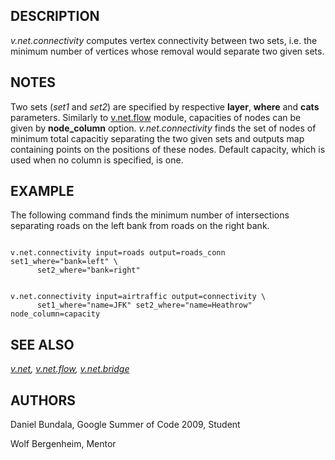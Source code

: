 
## DESCRIPTION

*v.net.connectivity* computes vertex connectivity between two sets,
i.e. the minimum number of vertices whose removal would separate two
given sets.

## NOTES

Two sets (*set1* and *set2*) are specified by respective
**layer**, **where** and **cats** parameters. Similarly to
[v.net.flow](v.net.flow.html) module, capacities of nodes can
be given by **node\_column** option. *v.net.connectivity* finds the
set of nodes of minimum total capacitiy separating the two given sets and
outputs map containing points on the positions of these nodes. Default
capacity, which is used when no column is specified, is one.

## EXAMPLE

The following command finds the minimum number of intersections separating
roads on the left bank from roads on the right bank.

```

v.net.connectivity input=roads output=roads_conn set1_where="bank=left" \
      set2_where="bank=right"

```

```

v.net.connectivity input=airtraffic output=connectivity \
      set1_where="name=JFK" set2_where="name=Heathrow" node_column=capacity

```

## SEE ALSO

*[v.net](v.net.html),
[v.net.flow](v.net.flow.html),
[v.net.bridge](v.net.bridge.html)*

## AUTHORS

Daniel Bundala, Google Summer of Code 2009, Student

Wolf Bergenheim, Mentor

